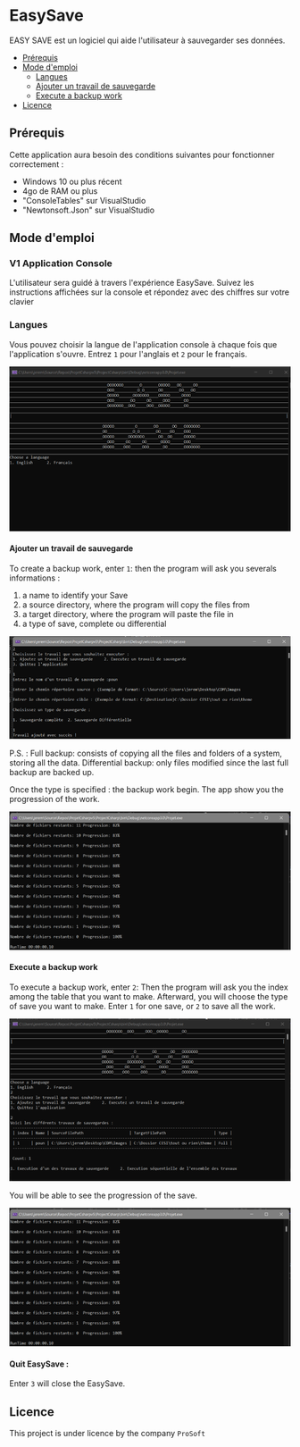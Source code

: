 # EasySave

EASY SAVE est un logiciel qui aide l'utilisateur à sauvegarder ses données.

- <a href="#prérequis">Prérequis</a> 
- <a href="#mode-d'emploi">Mode d'emploi</a>
  - <a href="#langues">Langues</a>
  - <a href="#ajouter-un-travail-de-sauvegarde">Ajouter un travail de sauvegarde</a>
  - <a href="#execute-a-backup-work">Execute a backup work</a>
- <a href="#licence">Licence</a> 



 
## Prérequis

Cette application aura besoin des conditions suivantes pour fonctionner correctement :
 - Windows 10 ou plus récent
 - 4go de RAM ou plus
 - "ConsoleTables" sur VisualStudio 
 - "Newtonsoft.Json" sur VisualStudio 


## Mode d'emploi

### V1 Application Console

L'utilisateur sera guidé à travers l'expérience EasySave. Suivez les instructions affichées sur la console et répondez avec des chiffres sur votre clavier

### Langues

Vous pouvez choisir la langue de l'application console à chaque fois que l'application s'ouvre. Entrez ``1`` pour l'anglais et ``2`` pour le français.

![language](https://github.com/Zoradik/ProjetCsharp/blob/develop/ProjectCsharp/Images/language.png)

#### Ajouter un travail de sauvegarde

To create a backup work, enter ``1``:
then the program will ask you severals informations :
  1. a name to identify your Save
  2. a source directory, where the program will copy the files from
  3. a target directory, where the program will paste the file in
  4. a type of save, complete ou differential

![add](https://github.com/Zoradik/ProjetCsharp/blob/develop/ProjectCsharp/Images/add.png)

P.S. : 
Full backup: consists of copying all the files and folders of a system, storing all the data.
Differential backup: only files modified since the last full backup are backed up.

Once the type is specified : the backup work begin. The app show you the progression of the work.

![progess](https://github.com/Zoradik/ProjetCsharp/blob/develop/ProjectCsharp/Images/progress.png)

#### Execute a backup work

To execute a backup work, enter ``2``:
Then the program will ask you the index among the table that you want to make.
Afterward, you will choose the type of save you want to make. Enter ``1`` for one save, or ``2`` to save all the work.

![execute](https://github.com/Zoradik/ProjetCsharp/blob/develop/ProjectCsharp/Images/execute.png)

You will be able to see the progression of the save. 

![progess](https://github.com/Zoradik/ProjetCsharp/blob/develop/ProjectCsharp/Images/progress.png)


#### Quit EasySave :

Enter ``3`` will close the EasySave.

## Licence

This project is under licence by the company ``ProSoft``

